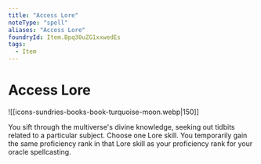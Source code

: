 ```yaml
---
title: "Access Lore"
noteType: "spell"
aliases: "Access Lore"
foundryId: Item.Bpq30uZG1xxwedEs
tags:
  - Item
---
```


# Access Lore
![[icons-sundries-books-book-turquoise-moon.webp|150]]

You sift through the multiverse's divine knowledge, seeking out tidbits related to a particular subject. Choose one Lore skill. You temporarily gain the same proficiency rank in that Lore skill as your proficiency rank for your oracle spellcasting.
